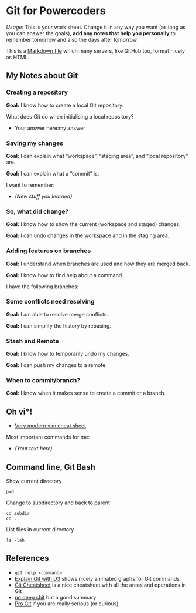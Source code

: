 # Git for Powercoders

*Usage:* This is your work sheet. Change it in any way you want (as long as you can answer the goals),
**add any notes that help you personally** to remember tomorrow and also the days after tomorrow.

This is a [Markdown file](https://daringfireball.net/projects/markdown/syntax) which many servers,
like GitHub too, format nicely as HTML.

## My Notes about Git


### Creating a repository

**Goal:** I know how to create a local Git repository.

What does Git do when initialising a local repository?

* Your answer here:my answer


### Saving my changes

**Goal:** I can explain what “workspace”, “staging area”, and “local repository” are.

**Goal:** I can explain what a “commit” is.

I want to remember:

* *(New stuff you learned)*


### So, what did change?

**Goal:** I know how to show the current (workspace and staged) changes.

**Goal:** I can undo changes in the workspace and in the staging area.


### Adding features on branches

**Goal:** I understand when branches are used and how they are merged back.

**Goal:** I know how to find help about a command

I have the following branches:


### Some conflicts need resolving

**Goal:** I am able to resolve merge conflicts.

**Goal:** I can simplify the history by rebasing.


### Stash and Remote

**Goal:** I know how to temporarily undo my changes.

**Goal:** I can push my changes to a remote.


### When to commit/branch?

**Goal:** I know when it makes sense to create a commit or a branch.





## Oh vi*!

* [Very modern vim cheat sheet](https://www.fprintf.net/vimCheatSheet.html)

Most important commands for me:

* *(Your text here)*





## Command line, Git Bash

Show current directory

    pwd

Change to subdirectory and back to parent

    cd subdir
    cd ..

List files in current directory

    ls -lah





## References

* `git help <command>`
* [Explain Git with D3](http://onlywei.github.io/explain-git-with-d3/) shows nicely animated graphs for Git commands
* [Git Cheatsheet](http://ndpsoftware.com/git-cheatsheet.html) is a nice cheatsheet with all the areas and operations in Git
* [no deep shit](http://rogerdudler.github.io/git-guide/) but a good summary
* [Pro Git](https://git-scm.com/book/en/v2) if you are really serious (or curious)
